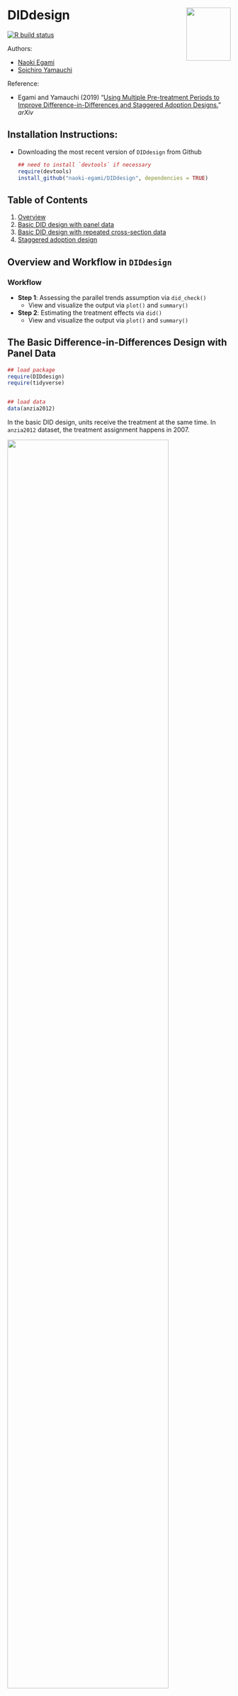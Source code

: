 # DIDdesign <img src="man/figures/logo.png" align="right" width="100" height="120" />

<!-- badges: start -->

[![R build
status](https://github.com/naoki-egami/DIDdesign/workflows/R-CMD-check/badge.svg)](https://github.com/naoki-egami/DIDdesign/actions)
<!-- badges: end -->

Authors:

  - [Naoki Egami](https://naokiegami.com/)
  - [Soichiro Yamauchi](https://soichiroy.github.io/)

Reference:

  - Egami and Yamauchi (2019) “[Using Multiple Pre-treatment Periods to
    Improve Difference-in-Differences and Staggered Adoption
    Designs.](https://arxiv.org/pdf/2102.09948.pdf)” *arXiv*

## Installation Instructions:

  - Downloading the most recent version of `DIDdesign` from Github
    
    ``` r
    ## need to install `devtools` if necessary
    require(devtools)
    install_github("naoki-egami/DIDdesign", dependencies = TRUE)
    ```

## Table of Contents

1.  [Overview](#Overview-and-Workflow-in-%60DIDdesign%60)
2.  [Basic DID design with panel
    data](#The-Basic-Difference-in-Differences-Design-with-Panel-Data)
3.  [Basic DID design with repeated cross-section
    data](#The-Basic-DID-Design-with-Repeated-Cross-sectional-Data)
4.  [Staggered adoption design](#Staggered-Adoption-Design)

## Overview and Workflow in `DIDdesign`

### Workflow

  - **Step 1**: Assessing the parallel trends assumption via
    `did_check()`
      - View and visualize the output via `plot()` and `summary()`
  - **Step 2**: Estimating the treatment effects via `did()`
      - View and visualize the output via `plot()` and `summary()`

## The Basic Difference-in-Differences Design with Panel Data

``` r
## load package
require(DIDdesign)
require(tidyverse)


## load data
data(anzia2012)
```

In the basic DID design, units receive the treatment at the same time.
In `anzia2012` dataset, the treatment assignment happens in 2007.

<img src="man/figures/README-basic_did_plot-1.png" width="85%" />

### Step 1: Assess the parallel trends assumption

As the first step of the double DID method, users can check if the
parallel trends assumption is plausible in the pre-treatment periods.
`did_check()` function estimates statistics for testing the parallel
trends and computes the equivalence confidence intervals.

``` r
## check parallel trends
set.seed(1234)
check_panel <- did_check(
  formula = lnavgsalary_cpi ~ oncycle | teachers_avg_yrs_exper +
                       ami_pc + asian_pc + black_pc + hisp_pc,
  data    = anzia2012,
  id_unit = "district",
  id_time = "year",
  option  = list(n_boot = 200, parallel = TRUE, lag = 1:3)
)
```

`did_check()` function takes the following arguments:

| Argument   | Description                                                                                                                                                                                                                                                                                                                                                                                                                                                                                                              |
| :--------- | :----------------------------------------------------------------------------------------------------------------------------------------------------------------------------------------------------------------------------------------------------------------------------------------------------------------------------------------------------------------------------------------------------------------------------------------------------------------------------------------------------------------------- |
| `formula`  | A formula specifying variables. It should follow the form of `outcome ~ treatment \| covariates`. <br /> -`treatment` should be time-varying, that is, `treatment` takes zero for everyone before the treatment assignment, and takes 1 for units who are treated. See the example for how the treatment variable should be coded.<br /> -`covariates` can be omitted as `outcome ~ treatment`.                                                                                                                          |
| `data`     | A data frame. This can be either `data.frame` or `tibble`.                                                                                                                                                                                                                                                                                                                                                                                                                                                               |
| `id_unit`  | A variable name in the data that uniquely identifies units (e.g., individuals or states)                                                                                                                                                                                                                                                                                                                                                                                                                                 |
| `id_time`  | A variable name in the data that uniquely identifies time (e.g., year).                                                                                                                                                                                                                                                                                                                                                                                                                                                  |
| `design`   | Design option. It should be `"did"` when the basic DID design is used.                                                                                                                                                                                                                                                                                                                                                                                                                                                   |
| `is_panel` | A boolean argument to indicate the type of the data. When the dataset is panel (i.e., same observations are measured repeatedly overtime), it should take `TRUE`. See the next section for how to analyze the repeated cross-section data.                                                                                                                                                                                                                                                                               |
| `option`   | A list of option parameters. <br /> - `n_boot`: Number of bootstrap iterations to estimate weighting matrix. <br /> - `parallel`: A boolean argument. If `TRUE`, bootstrap is conducted in parallel using `future` package. <br /> - `lag`: A vector of positive lag values. For example, when `lag = c(1, 2)`, pre-treatment trends are tested on the period between `t-2` to `t-1` (corresponding to `lag = 1`), and between `t-3` and `t-2` where `t` is when the actual treatment is assigned. Default is `lag = 1`. |

#### Assessing the output from `did_check()`

The output from `did_check()` function can be accessed by `summary()`
function, which reports estimates for the pre-treatment parallel trends
as well as the 95% standardized equivalence confidence interval.

``` r
## view estimates
summary(check_panel)
#> ── Estimates for assessing parallel trends assumption ──────────────────────────
#>    estimate lag std.error EqCI95_LB EqCI95_UB
#> 1 -0.003613   1   0.00265   -0.1018    0.1018
#> 2  0.003263   2   0.00231   -0.0926    0.0926
#> 3 -0.000434   3   0.00271   -0.0674    0.0674
```

  - `estimate` shows the DID estimates on the pre-treatment periods.
    Deviation from zero suggests the possible violation of the parallel
    trends assumption.
  - `std.error` shows the standard errors for the estimates reported on
    the `estimate` column.
  - `EqCI95_LB` and `EqCI95_UB` show the upper and lower bound on the
    95% standardized equivalence confidence intervals. Values are
    standardized such that they can be interpreted as the standard
    deviation from the mean of the baseline control group. For example,
    `EqCI95_LB` for `lag = 1` can be interpreted as `EqCI95_LB` standard
    deviation away from the mean of the control group at time `t - 2`
    (`lag = 1` corresponds to the parallel trends check between time
    `t-2` and `t-1`). Wider intervals suggests the possible violation of
    the parallel trends assumption.

The output can be also visualized by `plot()` function. By default, it
shows a plot for the 95% standardized equivalence confidence intervals
on the left, and a plot of the observed trends on the right. The
generated plots are in `ggplot` object, thus users can add additional
attributes using functions from `ggplot2`.

``` r
## visualize the estimates
plot(check_panel)
```

<img src="man/figures/README-panel_check_plot-1.png" width="100%" style="display: block; margin: auto;" />

  - Data used to generate the above plot are available via
    
    ``` r
    ## data for the trend-plot
    check_panel$plot[[1]]$dat_plot
    
    ## data for the equivalence plot
    check_panel$plot[[2]]$dat_plot
    ```

  - Individual plots are also available via
    
    ``` r
    ## trend plot
    check_panel$plot[[1]]$plot
    
    ## equivalence plot
    check_panel$plot[[2]]$plot
    ```

### Step 2: Estimate the treatment effect with the double DID estimator

After assessing the parallel trends assumption with `did_check()`, we
can estimate the average treatment effect on the treated (ATT) via
`did()`.

``` r
## estimate treatment effect
set.seed(1234)
fit_panel <- did(
  formula  = lnavgsalary_cpi ~ oncycle | teachers_avg_yrs_exper +
                                          ami_pc + asian_pc + black_pc + hisp_pc,
  data     = anzia2012,
  id_unit  = "district",
  id_time  = "year",
  design   = "did",
  is_panel = TRUE,
  option   = list(n_boot = 200, parallel = TRUE, lead = 0:2)
)
```

`did()` function inherits most of the arguments in `did_check()`.
Different from `did_check()`, `did()` takes `lead` parameter in the
option argument.

| Argument | Description                                                                                                                                                                                                                                                                   |
| :------- | :---------------------------------------------------------------------------------------------------------------------------------------------------------------------------------------------------------------------------------------------------------------------------- |
| `lead`   | A parameter in `option` argument. It should be a vector of non-negative lead values. For example, when `lead = c(0, 1)`, treatment effect when the treatment is assigned (`lead = 0`) as well as one-time ahead effect (`lead = 1`) will be estimated. Default is `lead = 0`. |

#### Assessing the output from `did()`

Users can obtain the estimates via `summary()` function.

``` r
## view the estimates
summary(fit_panel)
#> ── ATT Estimates ───────────────────────────────────────────────────────────────
#>    estimator lead estimate std.error statistic p_value
#> 1 Double-DID    0  -0.0041    0.0026      -1.6  0.1149
#> 2        DID    0  -0.0062    0.0027      -2.3  0.0194
#> 3       sDID    0  -0.0044    0.0044      -1.0  0.3179
#> 4 Double-DID    1  -0.0067    0.0032      -2.1  0.0370
#> 5        DID    1  -0.0115    0.0036      -3.2  0.0016
#> 6       sDID    1  -0.0031    0.0039      -0.8  0.4260
#> 7 Double-DID    2  -0.0051    0.0043      -1.2  0.2376
#> 8        DID    2  -0.0115    0.0049      -2.3  0.0196
#> 9       sDID    2   0.0015    0.0049       0.3  0.7664
```

  - `estimator`
      - `Double-DID` shows estimates from the double DID estimator that
        combines the extended parallel trends assumption. This estimate
        should be used only when the parallel trends assumption is
        plausible.
      - `DID` shows estimates from the standard DID estimator.
      - `sDID` shows estimates from the sequential DID estimator that
        requires a weaker parallel trends-in-trends assumption. When the
        parallel trends assumption is not plausible, this estimator
        should be used.

`plot()` function for the output from `did()` can be used in two ways.
First, it generates a treatment effect plot when the function is
provided an output from `did()`. Second, it generates a plot that adds
the pre-treatment trend check in addition to the treatment effect
estimates when the function is provided an output from `did()` as well
as `did_check()`.

``` r
# plot only treatment effects
post_plot <- plot(fit_panel)

# plot treatment effects + pre-treatment assessment
pre_post_plot <- plot(fit_panel, check_fit = check_panel)

## show the plots side-by-side
require(patchwork)
(post_plot +
  ggplot2::theme(aspect.ratio=1) +
  ggplot2::ylim(-0.015, 0.01) +
  ggplot2::labs(title = "Post-Treatment")) +
(pre_post_plot +
  ggplot2::theme(aspect.ratio=1) +
  ggplot2::ylim(-0.015, 0.01) +
  ggplot2::labs(title = "Pre- and Post-Treatment"))
```

<img src="man/figures/README-panel_fit_plot-1.png" width="100%" style="display: block; margin: auto;" />

## The Basic DID Design with Repeated Cross-sectional Data

Sometimes, each period consists of different units, instead of repeated
observations of the same units. `did()` can handle such “repeated
cross-sectional” data by setting `is_panel = FALSE`. As an example, we
analyze `malesky2014` dataset (see `?malesky2014` for more details on
this dataset).

### Step 1: Assess the pre-treatment parallel trends

``` r
## load data
data(malesky2014)

## check parallel trends
set.seed(1234)
check_rcs <- did_check(
  formula = vpost ~ treatment + post_treat | factor(city),
  data    = malesky2014,
  id_time = "year",
  is_panel= FALSE,
  option  = list(n_boot = 200, parallel = TRUE, id_cluster = "id_district", lag = 1)
)
```

`did_check()` and `did()` for repeated cross-sectional data accept a
slightly different argument from the case of panel data.

| Argument     | Description                                                                                                                                            |
| :----------- | :----------------------------------------------------------------------------------------------------------------------------------------------------- |
| `formula`    | It should include the post-treatment indicator, in addition to the time-invariant `treatment` variable. Covariates are supported as in the panel case. |
| `is_panel`   | It should be `FALSE` to indicate that the data is in the repeated cross-sectional format.                                                              |
| `id_cluster` | A parameter for `option` argument. It should be a variable name used to cluster the standard errors.                                                   |

``` r
## summary
summary(check_rcs)
#> ── Estimates for assessing parallel trends assumption ──────────────────────────
#>   estimate lag std.error EqCI95_LB EqCI95_UB
#> 1  -0.0143   1    0.0406    -0.176     0.176
```

``` r
## view plot
plot(check_rcs)
```

<img src="man/figures/README-rcs_check_plot-1.png" width="100%" style="display: block; margin: auto;" />

### Step 2: Estimate causal effects

``` r
## estimate ATT
ff_rcs <- did(
  formula = vpost ~ treatment + post_treat | factor(city),
  data    = malesky2014,
  id_time = 'year',
  is_panel= FALSE,
  option  = list(n_boot = 200, parallel = TRUE, id_cluster = "id_district", lead = 0)
)
```

``` r
## view summary
summary(ff_rcs)
#> ── ATT Estimates ───────────────────────────────────────────────────────────────
#>    estimator lead estimate std.error statistic p_value
#> 1 Double-DID    0    0.077     0.050      1.53    0.13
#> 2        DID    0    0.054     0.055      0.98    0.33
#> 3       sDID    0    0.068     0.081      0.85    0.40
```

## The Staggered Adoption Design

`DIDdesign` supports the staggered adoption design where units receive
the treatment at different periods of time. As an example, we analyze
`paglayan2019` dataset in the package (see `?paglayan2019` for more
details about this dataset).

``` r
## data
require(dplyr)
require(tibble)

## format dataset
paglayan2019 <- paglayan2019 %>%
  filter(!(state %in% c("WI", "DC"))) %>%
  mutate(id_time = year,
         id_subject = as.numeric(as.factor(state)),
         log_expenditure = log(pupil_expenditure + 1),
         log_salary      = log(teacher_salary + 1))
```

<img src="man/figures/README-sa_plot-1.png" width="85%" />

As we can see in the above plot, states receive the treatment at
different years ranging from 1965 at earliest to 1987 at latest (and
some of the states never receive the treatment).

### Step 1: Assess the pre-treatment parallel trends

``` r
set.seed(1234)
check_sa <- did_check(
  formula = log_expenditure ~ treatment,
  data    = paglayan2019,
  id_unit = "id_subject",
  id_time = "id_time",
  design  = "sa",
  option  = list(n_boot = 200, parallel = TRUE, thres = 1, lag = 1:5)
)
```

Most of the arguments are common to the case of the basic DID design.
There are a few additional arguments specific to the staggered adoption
design.

| Argument | Description                                                                                                                                                                                                                                                                                                                                                                                            |
| :------- | :----------------------------------------------------------------------------------------------------------------------------------------------------------------------------------------------------------------------------------------------------------------------------------------------------------------------------------------------------------------------------------------------------- |
| `design` | A design argument. It should take `design = "sa"` for the staggered adoption design                                                                                                                                                                                                                                                                                                                    |
| `thres`  | A parameter in the `option` argument. It controls the minimum number of treated units for a particular time to be included in the treatment effect estimation. For example if `thres = 2`, the effect for Tennessee will be removed from the time-average effect because it’s the only unit who received the treatment in 1972 (i.e., the number of treated units in 1972 is less than the threshold). |

``` r
## view estimates
summary(check_sa)
#> ── Estimates for assessing parallel trends assumption ──────────────────────────
#>   estimate lag std.error EqCI95_LB EqCI95_UB
#> 1 -0.00267   1   0.00864    -0.109     0.109
#> 2 -0.01245   2   0.00886    -0.162     0.162
#> 3  0.00227   3   0.01105    -0.123     0.123
#> 4 -0.00758   4   0.01185    -0.156     0.156
#> 5 -0.01070   5   0.00894    -0.124     0.124
```

`plot()` function behaves slight differently from the basic DID design.
By default, it plots the treatment variation plot on the right.

``` r
plot(check_sa)
```

<img src="man/figures/README-sa_check_plot-1.png" width="100%" style="display: block; margin: auto;" />

### Step 2: Estimate staggered-adoption average treatment effect

`did()` function can handle the staggered adoption design by setting the
`design` argument to `design = "sa"`.

``` r
## estimate time-weighted SA-ATE
set.seed(1234)
fit_sa <- did(
  formula = log_expenditure ~ treatment,
  data    = paglayan2019,
  id_unit = "id_subject",
  id_time = "id_time",
  design  = "sa",
  option  = list(n_boot = 200, parallel = TRUE, thres = 1, lead = 0:9)
)
```

``` r
head(summary(fit_sa))
#> ── ATT Estimates ───────────────────────────────────────────────────────────────
#>       estimator lead estimate std.error statistic p_value
#> 1 SA-Double-DID    0   0.0137     0.017     0.823    0.41
#> 2        SA-DID    0   0.0110     0.014     0.792    0.43
#> 3       SA-sDID    0   0.0137     0.016     0.832    0.41
#> 4 SA-Double-DID    1  -0.0053     0.014    -0.387    0.70
#> 5        SA-DID    1   0.0011     0.013     0.084    0.93
#> 6       SA-sDID    1  -0.0072     0.017    -0.414    0.68
```

``` r
## plot treatment effects + assessment statistic
sa_plot <- plot(fit_sa, check_sa, band = TRUE)

## show plot
sa_plot +
  ggplot2::ylim(-0.1, 0.1) +
  ggplot2::geom_vline(xintercept = 0, color = 'red', linetype = 'dotted')
```

<img src="man/figures/README-sa_fit_plot-1.png" width="90%" style="display: block; margin: auto;" />
